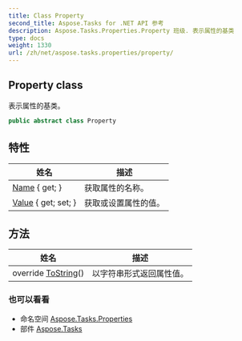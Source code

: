 ```yaml
---
title: Class Property
second_title: Aspose.Tasks for .NET API 参考
description: Aspose.Tasks.Properties.Property 班级. 表示属性的基类
type: docs
weight: 1330
url: /zh/net/aspose.tasks.properties/property/
---
```

## Property class

表示属性的基类。

```csharp
public abstract class Property
```

## 特性

| 姓名 | 描述 |
| --- | --- |
| [Name](../../aspose.tasks.properties/property/name/) { get; } | 获取属性的名称。 |
| [Value](../../aspose.tasks.properties/property/value/) { get; set; } | 获取或设置属性的值。 |

## 方法

| 姓名 | 描述 |
| --- | --- |
| override [ToString](../../aspose.tasks.properties/property/tostring/)() | 以字符串形式返回属性值。 |

### 也可以看看

* 命名空间 [Aspose.Tasks.Properties](../../aspose.tasks.properties/)
* 部件 [Aspose.Tasks](../../)


